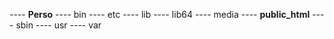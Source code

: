 ---- **Perso**
---- bin
---- etc
---- lib
---- lib64
---- media
---- **public_html**
---- sbin
---- usr
---- var
